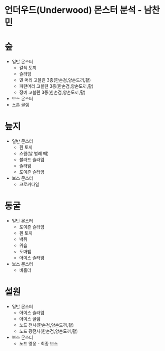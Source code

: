 언더우드(Underwood) 몬스터 분석 - 남찬민
=======================================
# 숲
 * 일반 몬스터
    * 갈색 토끼
    * 슬라임
    * 민 머리 고블린 3종(한손검,양손도끼,활)
    * 파란머리 고블린 3종(한손검,양손도끼,활)
    * 정예 고블린 3종(한손검,양손도끼,활)
 * 보스 몬스터
  * 스톤 골렘
# 늪지
 * 일반 몬스터
   * 흰 토끼
   * 스웜(날 벌레 떼)
   * 블러드 슬라임
   * 슬라임
   * 포이즌 슬라임
 * 보스 몬스터
   * 크로커다일
# 동굴
 * 일반 몬스터
   * 포이즌 슬라임
   * 흰 토끼
   * 박쥐
   * 위습
   * 도마뱀
   * 아이스 슬라임
 * 보스 몬스터
   * 비홀더
# 설원
 * 일반 몬스터
   * 아이스 슬라임
   * 아이스 골렘
   * 노드 전사(한손검,양손도끼,활)
   * 노드 광전사(한손검,양손도끼,활)
 * 보스 몬스터
   * 노드 영웅 - 최종 보스


